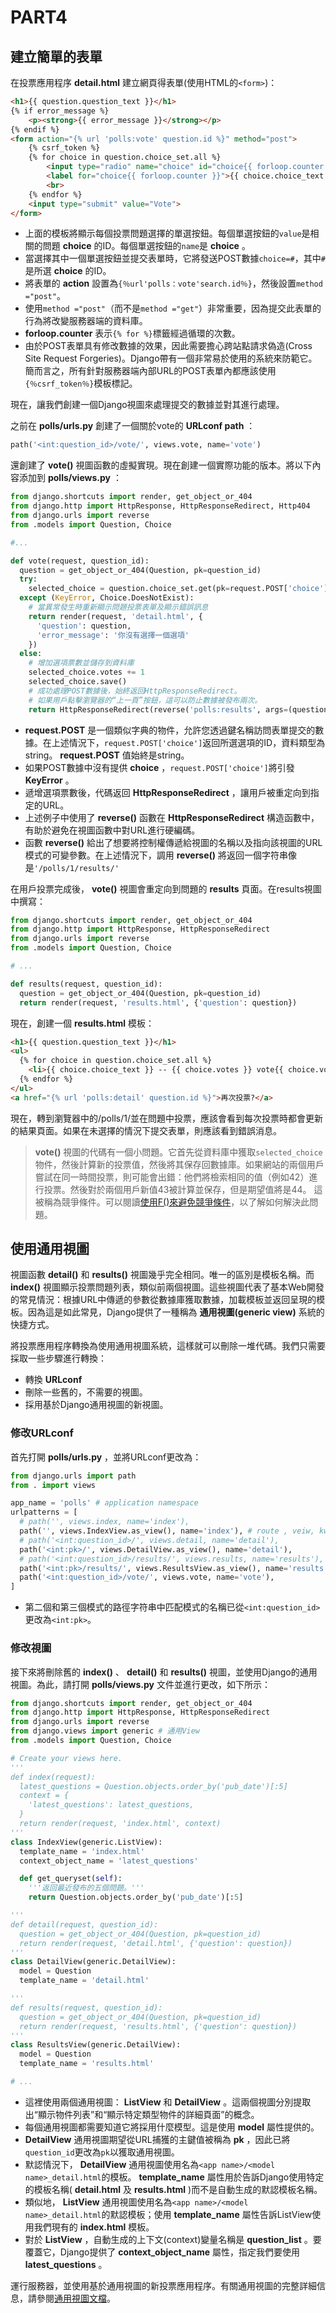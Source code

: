 PART4
=====

## 建立簡單的表單
在投票應用程序 **detail.html** 建立網頁得表單(使用HTML的`<form>`)：
```html
<h1>{{ question.question_text }}</h1>
{% if error_message %}
    <p><strong>{{ error_message }}</strong></p>
{% endif %}
<form action="{% url 'polls:vote' question.id %}" method="post">
    {% csrf_token %}
    {% for choice in question.choice_set.all %}
        <input type="radio" name="choice" id="choice{{ forloop.counter }}" value="{{ choice.id }}">
        <label for="choice{{ forloop.counter }}">{{ choice.choice_text }}</label>
        <br>
    {% endfor %}
    <input type="submit" value="Vote">
</form>
```
- 上面的模板將顯示每個投票問題選擇的單選按鈕。每個單選按鈕的`value`是相關的問題 **choice** 的ID。每個單選按鈕的`name`是 **choice** 。
- 當選擇其中一個單選按鈕並提交表單時，它將發送POST數據`choice=#`，其中`#`是所選 **choice** 的ID。
- 將表單的 **action** 設置為`{％url'polls：vote'search.id％}`，然後設置`method ="post"`。
- 使用`method ="post"`（而不是`method ="get"`）非常重要，因為提交此表單的行為將改變服務器端的資料庫。
-  **forloop.counter** 表示`{% for %}`標籤經過循環的次數。
- 由於POST表單具有修改數據的效果，因此需要擔心跨站點請求偽造(Cross Site Request Forgeries)。Django帶有一個非常易於使用的系統來防範它。簡而言之，所有針對服務器端內部URL的POST表單內都應該使用`{％csrf_token％}`模板標記。

現在，讓我們創建一個Django視圖來處理提交的數據並對其進行處理。

之前在 **polls/urls.py** 創建了一個關於vote的 **URLconf path** ：
```py
path('<int:question_id>/vote/', views.vote, name='vote')
```
還創建了 **vote()** 視圖函數的虛擬實現。現在創建一個實際功能的版本。將以下內容添加到 **polls/views.py** ：
```py
from django.shortcuts import render, get_object_or_404
from django.http import HttpResponse, HttpResponseRedirect, Http404
from django.urls import reverse
from .models import Question, Choice

#...

def vote(request, question_id):
  question = get_object_or_404(Question, pk=question_id)
  try:
    selected_choice = question.choice_set.get(pk=request.POST['choice'])
  except (KeyError, Choice.DoesNotExist):
    # 當異常發生時重新顯示問題投票表單及顯示錯誤訊息
    return render(request, 'detail.html', {
      'question': question,
      'error_message': '你沒有選擇一個選項'
    })
  else:
    # 增加選項票數並儲存到資料庫
    selected_choice.votes += 1
    selected_choice.save()
    # 成功處理POST數據後，始終返回HttpResponseRedirect。
    # 如果用戶點擊瀏覽器的“上一頁”按鈕，這可以防止數據被發布兩次。
    return HttpResponseRedirect(reverse('polls:results', args=(question.id,)))
  ```
  -  **request.POST** 是一個類似字典的物件，允許您透過鍵名稱訪問表單提交的數據。在上述情況下，`request.POST['choice']`返回所選選項的ID，資料類型為string。 **request.POST** 值始終是string。
  - 如果POST數據中沒有提供 **choice** ，`request.POST['choice']`將引發 **KeyError** 。
  - 遞增選項票數後，代碼返回 **HttpResponseRedirect** ，讓用戶被重定向到指定的URL。
  - 上述例子中使用了 **reverse()** 函數在 **HttpResponseRedirect** 構造函數中，有助於避免在視圖函數中對URL進行硬編碼。
  - 函數 **reverse()** 給出了想要將控制權傳遞給視圖的名稱以及指向該視圖的URL模式的可變參數。在上述情況下，調用 **reverse()** 將返回一個字符串像是`'/polls/1/results/'`

在用戶投票完成後， **vote()** 視圖會重定向到問題的 **results** 頁面。在results視圖中撰寫：
```py
from django.shortcuts import render, get_object_or_404
from django.http import HttpResponse, HttpResponseRedirect
from django.urls import reverse
from .models import Question, Choice

# ...

def results(request, question_id):
  question = get_object_or_404(Question, pk=question_id)
  return render(request, 'results.html', {'question': question})
```

現在，創建一個 **results.html** 模板：
```html
<h1>{{ question.question_text }}</h1>
<ul>
  {% for choice in question.choice_set.all %}
    <li>{{ choice.choice_text }} -- {{ choice.votes }} vote{{ choice.votes|pluralize }}</li>
  {% endfor %}
</ul>
<a href="{% url 'polls:detail' question.id %}">再次投票?</a>
```

現在，轉到瀏覽器中的/polls/1/並在問題中投票，應該會看到每次投票時都會更新的結果頁面。如果在未選擇的情況下提交表單，則應該看到錯誤消息。

>  **vote()** 視圖的代碼有一個小問題。它首先從資料庫中獲取`selected_choice`物件，然後計算新的投票值，然後將其保存回數據庫。如果網站的兩個用戶嘗試在同一時間投票，則可能會出錯：他們將檢索相同的值（例如42）進行投票。然後對於兩個用戶新值43被計算並保存，但是期望值將是44。 這被稱為競爭條件。可以閱讀[使用F()來避免競爭條件](https://docs.djangoproject.com/en/2.1/ref/models/expressions/#avoiding-race-conditions-using-f)，以了解如何解決此問題。

## 使用通用視圖
視圖函數 **detail()** 和 **results()** 視圖幾乎完全相同。唯一的區別是模板名稱。而 **index()** 視圖顯示投票問題列表，類似前兩個視圖。這些視圖代表了基本Web開發的常見情況：根據URL中傳遞的參數從數據庫獲取數據，加載模板並返回呈現的模板。因為這是如此常見，Django提供了一種稱為 **通用視圖(generic view)** 系統的快捷方式。

將投票應用程序轉換為使用通用視圖系統，這樣就可以刪除一堆代碼。我們只需要採取一些步驟進行轉換：
- 轉換 **URLconf** 
- 刪除一些舊的，不需要的視圖。
- 採用基於Django通用視圖的新視圖。

### 修改URLconf
首先打開 **polls/urls.py** ，並將URLconf更改為：
```py
from django.urls import path
from . import views

app_name = 'polls' # application namespace
urlpatterns = [
  # path('', views.index, name='index'),
  path('', views.IndexView.as_view(), name='index'), # route , veiw, kwargs, name
  # path('<int:question_id>/', views.detail, name='detail'),
  path('<int:pk>/', views.DetailView.as_view(), name='detail'),
  # path('<int:question_id>/results/', views.results, name='results'),
  path('<int:pk>/results/', views.ResultsView.as_view(), name='results'),
  path('<int:question_id>/vote/', views.vote, name='vote'),
]
```
- 第二個和第三個模式的路徑字符串中匹配模式的名稱已從`<int:question_id>`更改為`<int:pk>`。

### 修改視圖
接下來將刪除舊的 **index()** 、 **detail()** 和 **results()** 視圖，並使用Django的通用視圖。為此，請打開 **polls/views.py** 文件並進行更改，如下所示：
```py
from django.shortcuts import render, get_object_or_404
from django.http import HttpResponse, HttpResponseRedirect
from django.urls import reverse
from django.views import generic # 通用View
from .models import Question, Choice

# Create your views here.
'''
def index(request):
  latest_questions = Question.objects.order_by('pub_date')[:5]
  context = {
    'latest_questions': latest_questions,
  }
  return render(request, 'index.html', context)
'''
class IndexView(generic.ListView):
  template_name = 'index.html'
  context_object_name = 'latest_questions'

  def get_queryset(self):
    '''返回最近發布的五個問題。'''
    return Question.objects.order_by('pub_date')[:5]

'''
def detail(request, question_id):
  question = get_object_or_404(Question, pk=question_id)
  return render(request, 'detail.html', {'question': question})
'''
class DetailView(generic.DetailView):
  model = Question
  template_name = 'detail.html'

'''
def results(request, question_id):
  question = get_object_or_404(Question, pk=question_id)
  return render(request, 'results.html', {'question': question})
'''
class ResultsView(generic.DetailView):
  model = Question
  template_name = 'results.html'

# ...
```
- 這裡使用兩個通用視圖： **ListView** 和 **DetailView** 。這兩個視圖分別提取出“顯示物件列表”和“顯示特定類型物件的詳細頁面”的概念。
- 每個通用視圖都需要知道它將採用什麼模型。這是使用 **model** 屬性提供的。
-  **DetailView** 通用視圖期望從URL捕獲的主鍵值被稱為 **pk** ，因此已將`question_id`更改為`pk`以獲取通用視圖。
- 默認情況下， **DetailView** 通用視圖使用名為`<app name>/<model name>_detail.html`的模板。 **template_name** 屬性用於告訴Django使用特定的模板名稱( **detail.html** 及 **results.html** )而不是自動生成的默認模板名稱。
- 類似地， **ListView** 通用視圖使用名為`<app name>/<model name>_detail.html`的默認模板；使用 **template_name** 屬性告訴ListView使用我們現有的 **index.html** 模板。
- 對於 **ListView** ，自動生成的上下文(context)變量名稱是 **question_list** 。要覆蓋它，Django提供了 **context_object_name** 屬性，指定我們要使用 **latest_questions** 。

運行服務器，並使用基於通用視圖的新投票應用程序。有關通用視圖的完整詳細信息，請參閱[通用視圖文檔](https://docs.djangoproject.com/en/2.1/topics/class-based-views/)。